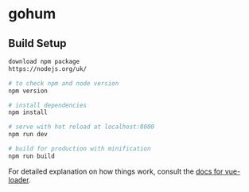 # gohum

## Build Setup

``` bash
download npm package
https://nodejs.org/uk/

# to check npm and node version 
npm version

# install dependencies
npm install

# serve with hot reload at localhost:8080
npm run dev

# build for production with minification
npm run build
```

For detailed explanation on how things work, consult the [docs for vue-loader](http://vuejs.github.io/vue-loader).